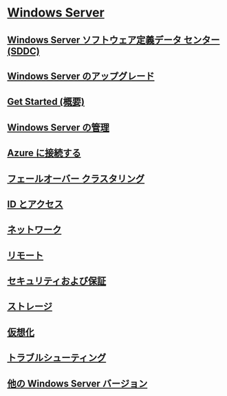 # [Windows Server](./index.yml)
## [Windows Server ソフトウェア定義データ センター (SDDC)](sddc.md)
## [Windows Server のアップグレード](upgrade/upgrade-overview.md)
## [Get Started (概要)](get-started/Server-Basics.md)
## [Windows Server の管理](administration/manage-windows-server.yml)
## [Azure に接続する](./manage/windows-admin-center/azure/index.md)
## [フェールオーバー クラスタリング](failover-clustering/failover-clustering-overview.md)
## [ID とアクセス](identity/Identity-and-Access.yml)
## [ネットワーク](networking/index.yml)
## [リモート](remote/index.yml)
## [セキュリティおよび保証](security/security-and-assurance.yml)
## [ストレージ](storage/storage.yml)
## [仮想化](virtualization/virtualization.yml)
## [トラブルシューティング](troubleshoot/windows-server-troubleshooting.md)
## [他の Windows Server バージョン](windows-server-versions.md)
